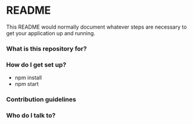 # README #

This README would normally document whatever steps are necessary to get your application up and running.

### What is this repository for? ###


### How do I get set up? ###

* npm install
* npm start

### Contribution guidelines ###

### Who do I talk to? ###
